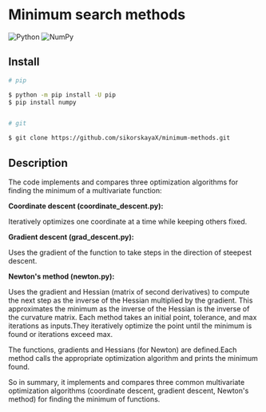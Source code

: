 # Minimum search methods

 ![Python](https://img.shields.io/badge/python-3670A0?style=for-the-badge&logo=python&logoColor=ffdd54) ![NumPy](https://img.shields.io/badge/numpy-%23013243.svg?style=for-the-badge&logo=numpy&logoColor=white)

## Install 
```bash
# pip

$ python -m pip install -U pip
$ pip install numpy


# git

$ git clone https://github.com/sikorskayaX/minimum-methods.git
```

## Description 

The code implements and compares three optimization algorithms for finding the minimum of a multivariate function:

<b>Coordinate descent (coordinate_descent.py):</b>

Iteratively optimizes one coordinate at a time while keeping others fixed.

<b>Gradient descent (grad_descent.py):</b>

Uses the gradient of the function to take steps in the direction of steepest descent.


<b>Newton's method (newton.py):</b>

Uses the gradient and Hessian (matrix of second derivatives) to compute the next step as the inverse of the Hessian multiplied by the gradient. This approximates the minimum as the inverse of the Hessian is the inverse of the curvature matrix.
Each method takes an initial point, tolerance, and max iterations as inputs.They iteratively optimize the point until the minimum is found or iterations exceed max.

The functions, gradients and Hessians (for Newton) are defined.Each method calls the appropriate optimization algorithm and prints the minimum found.

So in summary, it implements and compares three common multivariate optimization algorithms (coordinate descent, gradient descent, Newton's method) for finding the minimum of functions.

